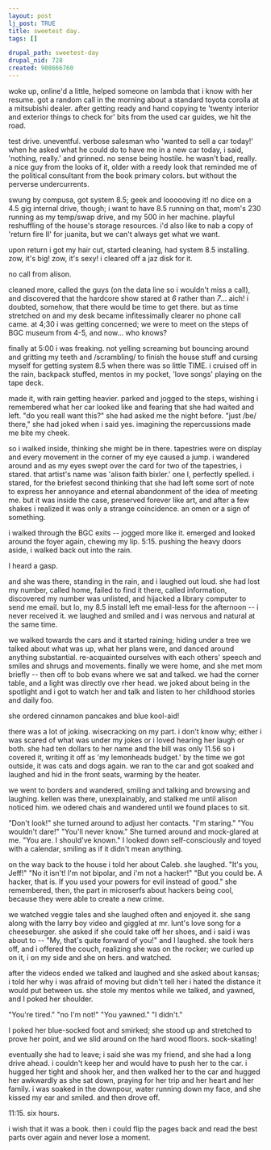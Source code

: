```yaml
--- 
layout: post
lj_post: TRUE
title: sweetest day.
tags: []

drupal_path: sweetest-day
drupal_nid: 728
created: 908666760
---
```

woke up, online'd a little, helped someone on lambda that i know with her resume. got a random call in the morning about a standard toyota corolla at a mitsubishi dealer. after getting ready and hand copying te 'twenty interior and exterior things to check for' bits from the used car guides, we hit the road.

test drive. uneventful. verbose salesman who 'wanted to sell a car today!' when he asked what he could do to have me in a new car today, i said, 'nothing, really.' and grinned. no sense being hostile. he wasn't bad, really. a nice guy from the looks of it, older with a reedy look that reminded me of the political consultant from the book primary colors. but without the perverse undercurrents.

swung by compusa, got system 8.5; geek and loooooving it! no dice on a 4.5 gig internal drive, though; i want to have 8.5 running on that, mom's 230 running as my temp/swap drive, and my 500 in her machine. playful reshuffling of the house's storage resources. i'd also like to nab a copy of 'return fire II' for juanita, but we can't always get what we want.

upon return i got my hair cut, started cleaning, had system 8.5 installing. zow, it's big! zow, it's sexy! i cleared off a jaz disk for it.

no call from alison.

cleaned more, called the guys (on the data line so i wouldn't miss a call), and discovered that the hardcore show stared at *6* rather than *7*... aich! i doubted, somehow, that there would be time to get there. but as time stretched on and my desk became infitessimally clearer no phone call came. at 4;30 i was getting concerned; we were to meet on the steps of BGC museum from 4-5, and now... who knows?

finally at 5:00 i was freaking. not yelling screaming but bouncing around and gritting my teeth and /scrambling/ to finish the house stuff and cursing myself for getting system 8.5 when there was so little TIME. i cruised off in the rain, backpack stuffed, mentos in my pocket, 'love songs' playing on the tape deck.

made it, with rain getting heavier. parked and jogged to the steps, wishing i remembered what her car looked like and fearing that she had waited and left. "do you reall want this?" she had asked me the night before. "just /be/ there," she had joked when i said yes. imagining the repercussions made me bite my cheek.

so i walked inside, thinking she might be in there. tapestries were on display and every movement in the corner of my eye caused a jump. i wandered around and as my eyes swept over the card for two of the tapestries, i stared. that artist's name was 'alison faith bixler.' one l, perfectly spelled. i stared,  for the briefest second thinking that she had left some sort of note to express her annoyance and eternal abandonment of the idea of meeting me. but it was inside the case, preserved forever like art, and after a few shakes i realized it was only a strange coincidence. an omen or a sign of something.

i walked through the BGC exits -- jogged more like it. emerged and looked around the foyer again, chewing my lip. 5:15. pushing the heavy doors aside, i walked back out into the rain.

I heard a gasp.

and she was there, standing in the rain, and i laughed out loud. she had lost my number, called home, failed to find it there, called information, discovered my number was unlisted, and hijacked a library computer to send me email. but lo, my 8.5 install left me email-less for the afternoon -- i never received it. we laughed and smiled and i was nervous and natural at the same time.

we walked towards the cars and it started raining; hiding under a tree we talked about what was up, what her plans were, and danced around anything substantial. re-acquainted ourselves with each others' speech and smiles and shrugs and movements. finally we were home, and she met mom briefly -- then off to bob evans where we sat and talked. we had the corner table, and a light was directly ove rher head. we joked about being in the spotlight and i got to watch her and talk and listen to her childhood stories and daily foo.

she ordered cinnamon pancakes and blue kool-aid!

there was a lot of joking. wisecracking on my part. i don't know why; either i was scared of what was under my jokes or i loved hearing her laugh or both. she had ten dollars to her name and the bill was only 11.56 so i covered it, writing it off as 'my lemonheads budget.' by the time we got outside, it was cats and dogs again. we ran to the car and got soaked and laughed and hid in the front seats, warming by the heater.

we went to borders and wandered, smiling and talking and browsing and laughing. kellen was there, unexplainably, and stalked me until alison noticed him. we odered chais and wandered until we found places to sit.

"Don't look!" she turned around to adjust her contacts.
"I'm staring."
"You wouldn't dare!"
"You'll never know."
She turned around and mock-glared at me. "You are. I should've known."
I looked down self-consciously and toyed with a calendar, smiling as if it didn't mean anything.

on the way back to the house i told her about Caleb. she laughed.
"It's you, Jeff!"
"No it isn't! I'm not bipolar, and i'm not a hacker!"
"But you could be. A hacker, that is. If you used your powers for evil instead of good." she remembered, then, the part in microserfs about hackers being cool, because they were able to create a new crime.

we watched veggie tales and she laughed often and enjoyed it. she sang along with the larry boy video and giggled at mr. lunt's love song for a cheeseburger. she asked if she could take off her shoes, and i said i was about to -- "My, that's quite forward of you!" and I laughed. she took hers off, and i offered the couch, realizing she was on the rocker; we curled up on it, i on my side and she on hers. and watched.

after the videos ended we talked and laughed and she asked about kansas; i told her why i was afraid of moving but didn't tell her i hated the distance it would put between us. she stole my mentos while we talked, and yawned, and I poked her shoulder.

"You're tired."
"no I'm not!"
"You yawned."
"I didn't."

I poked her blue-socked foot and smirked; she stood up and stretched to prove her point, and we slid around on the hard wood floors. sock-skating!

eventually she had to leave; i said she was my friend, and she had a long drive ahead. i couldn't keep her and would have to push her to the car. i hugged her tight and shook her, and then walked her to the car and hugged her awkwardly as she sat down, praying for her trip and her heart and her family. i was soaked in the downpour, water running down my face, and she kissed my ear and smiled. and then drove off.

11:15. six hours.

i wish that it was a book. then i could flip the pages back and read the best parts over again and never lose a moment.
